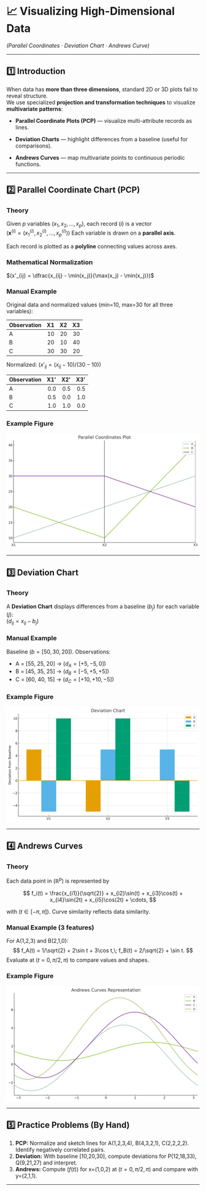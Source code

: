 # 📈 Visualizing High-Dimensional Data  
*(Parallel Coordinates · Deviation Chart · Andrews Curve)*


---

## 1️⃣ Introduction

When data has **more than three dimensions**, standard 2D or 3D plots fail to reveal structure.  
We use specialized **projection and transformation techniques** to visualize **multivariate patterns**:

- **Parallel Coordinate Plots (PCP)** — visualize multi-attribute records as lines.  

- **Deviation Charts** — highlight differences from a baseline (useful for comparisons).  

- **Andrews Curves** — map multivariate points to continuous periodic functions.

---

## 2️⃣ Parallel Coordinate Chart (PCP)

### Theory
Given $p$ variables $( x_1, x_2, ..., x_p )$, each record $( i )$ is a vector  
$(\mathbf{x}^{(i)} = (x^{(i)}_1, x^{(i)}_2, \dots, x^{(i)}_p))$
Each variable is drawn on a **parallel axis**. 

Each record is plotted as a **polyline** connecting values across axes.

### Mathematical Normalization
$(x'_{ij} = \dfrac{x_{ij} - \min(x_j)}{\max(x_j) - \min(x_j)})$

### Manual Example
Original data and normalized values (min=10, max=30 for all three variables):

| Observation | X1 | X2 | X3 |
|---|---:|---:|---:|
| A | 10 | 20 | 30 |
| B | 20 | 10 | 40 |
| C | 30 | 30 | 20 |

Normalized: $(x'_{ij}=(x_{ij}-10)/(30-10))$

| Observation | X1' | X2' | X3' |
|---|---:|---:|---:|
| A | 0.0 | 0.5 | 0.5 |
| B | 0.5 | 0.0 | 1.0 |
| C | 1.0 | 1.0 | 0.0 |

### Example Figure
![Parallel Coordinates](parallel_coordinates_example.png)

---

## 3️⃣ Deviation Chart

### Theory
A **Deviation Chart** displays differences from a baseline $( b_j )$ for each variable $( j )$:  
$(
d_{ij} = x_{ij} - b_j
)$

### Manual Example
Baseline $(b=[50,30,20])$. Observations:  
- A = [55, 25, 20] → $(d_A=[+5,-5,0])$  
- B = [45, 35, 25] → $(d_B=[-5,+5,+5])$  
- C = [60, 40, 15] → $(d_C=[+10,+10,-5])$

### Example Figure
![Deviation Chart](deviation_chart_example.png)

---

## 4️⃣ Andrews Curves

### Theory
Each data point in $(\mathbb{R}^p)$ is represented by  

$$
f_i(t) = \frac{x_{i1}}{\sqrt{2}} + x_{i2}\sin(t) + x_{i3}\cos(t) + x_{i4}\sin(2t) + x_{i5}\cos(2t) + \cdots,
$$

with $(t\in[-\pi,\pi])$. Curve similarity reflects data similarity.

### Manual Example (3 features)
For A(1,2,3) and B(2,1,0):
$$
f_A(t) = 1/\sqrt{2} + 2\sin t + 3\cos t,\;
f_B(t) = 2/\sqrt{2} + \sin t.
$$
Evaluate at $(t=0,\pi/2,\pi)$ to compare values and shapes.

### Example Figure
![Andrews Curves](andrews_curves_example.png)

---

## 5️⃣ Practice Problems (By Hand)

1. **PCP:** Normalize and sketch lines for A(1,2,3,4), B(4,3,2,1), C(2,2,2,2). Identify negatively correlated pairs.  
2. **Deviation:** With baseline [10,20,30], compute deviations for P(12,18,33), Q(9,21,27) and interpret.  
3. **Andrews:** Compute $(f(t))$ for x=(1,0,2) at $(t=0,\pi/2,\pi)$ and compare with y=(2,1,1).

---

